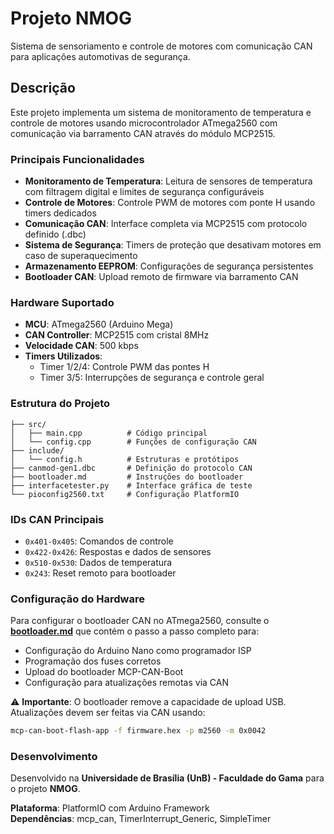 # Projeto NMOG

Sistema de sensoriamento e controle de motores com comunicação CAN para aplicações automotivas de segurança.

## Descrição

Este projeto implementa um sistema de monitoramento de temperatura e controle de motores usando microcontrolador ATmega2560 com comunicação via barramento CAN através do módulo MCP2515.

### Principais Funcionalidades

- **Monitoramento de Temperatura**: Leitura de sensores de temperatura com filtragem digital e limites de segurança configuráveis
- **Controle de Motores**: Controle PWM de motores com ponte H usando timers dedicados
- **Comunicação CAN**: Interface completa via MCP2515 com protocolo definido (.dbc)
- **Sistema de Segurança**: Timers de proteção que desativam motores em caso de superaquecimento
- **Armazenamento EEPROM**: Configurações de segurança persistentes
- **Bootloader CAN**: Upload remoto de firmware via barramento CAN

### Hardware Suportado

- **MCU**: ATmega2560 (Arduino Mega)
- **CAN Controller**: MCP2515 com cristal 8MHz
- **Velocidade CAN**: 500 kbps
- **Timers Utilizados**: 
  - Timer 1/2/4: Controle PWM das pontes H
  - Timer 3/5: Interrupções de segurança e controle geral

### Estrutura do Projeto

```
├── src/
│   ├── main.cpp          # Código principal
│   └── config.cpp        # Funções de configuração CAN
├── include/
│   └── config.h          # Estruturas e protótipos
├── canmod-gen1.dbc       # Definição do protocolo CAN
├── bootloader.md         # Instruções do bootloader
├── interfacetester.py    # Interface gráfica de teste
└── pioconfig2560.txt     # Configuração PlatformIO
```

### IDs CAN Principais

- `0x401-0x405`: Comandos de controle
- `0x422-0x426`: Respostas e dados de sensores  
- `0x510-0x530`: Dados de temperatura
- `0x243`: Reset remoto para bootloader

### Configuração do Hardware

Para configurar o bootloader CAN no ATmega2560, consulte o **[bootloader.md](bootloader.md)** que contém o passo a passo completo para:

- Configuração do Arduino Nano como programador ISP
- Programação dos fuses corretos
- Upload do bootloader MCP-CAN-Boot
- Configuração para atualizações remotas via CAN

⚠️ **Importante**: O bootloader remove a capacidade de upload USB. Atualizações devem ser feitas via CAN usando:
```bash
mcp-can-boot-flash-app -f firmware.hex -p m2560 -m 0x0042
```

### Desenvolvimento

Desenvolvido na **Universidade de Brasília (UnB) - Faculdade do Gama** para o projeto **NMOG**.

**Plataforma**: PlatformIO com Arduino Framework  
**Dependências**: mcp_can, TimerInterrupt_Generic, SimpleTimer
